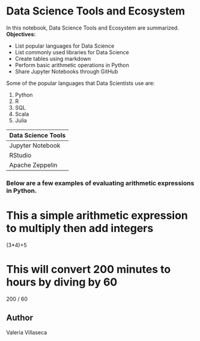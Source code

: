 # Data Science Tools and Ecosystem
In this notebook, Data Science Tools and Ecosystem are summarized.
**Objectives:**

- List popular languages for Data Science
- List commonly used libraries for Data Science
- Create tables using markdown
- Perform basic arithmetic operations in Python
- Share Jupyter Notebooks through GitHub
  
Some of the popular languages that Data Scientists use are:

1. Python  
2. R  
3. SQL  
4. Scala  
5. Julia

| Data Science Tools     |
|------------------------|
| Jupyter Notebook       |
| RStudio                |
| Apache Zeppelin        |

### Below are a few examples of evaluating arithmetic expressions in Python.
# This a simple arithmetic expression to multiply then add integers
(3*4)+5

# This will convert 200 minutes to hours by diving by 60
200 / 60

## Author

Valeria Villaseca 

